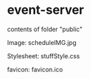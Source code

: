 # event-server

contents of folder "public"

Image: scheduleIMG.jpg

Stylesheet: stuffStyle.css

favicon: favicon.ico
